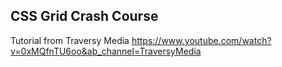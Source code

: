 ## CSS Grid Crash Course

Tutorial from Traversy Media
https://www.youtube.com/watch?v=0xMQfnTU6oo&ab_channel=TraversyMedia